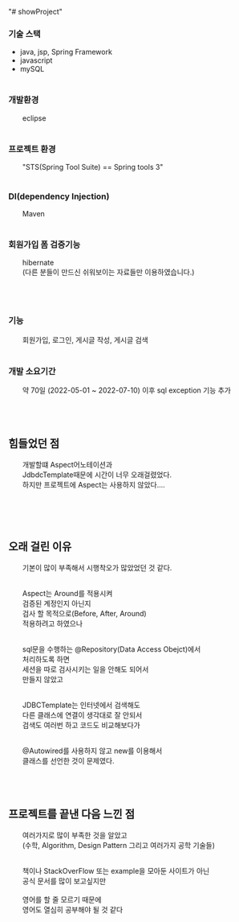 "# showProject" 

### 기술 스택 
- java, jsp, Spring Framework
- javascript
- mySQL
<br><br>

### 개발환경 
&emsp;&emsp;eclipse
<br><br>

### 프로젝트 환경 
&emsp;&emsp;"STS(Spring Tool Suite) == Spring tools 3" 
<br><br>

### DI(dependency Injection)
&emsp;&emsp;Maven 
<br><br>

### 회원가입 폼 검증기능 
&emsp;&emsp;hibernate<br>
&emsp;&emsp;(다른 분들이 만드신 쉬워보이는 자료들만 이용하였습니다.) 
<br><br><br><br>


### 기능 
&emsp;&emsp;회원가입, 로그인, 게시글 작성, 게시글 검색 
<br><br>

### 개발 소요기간 
&emsp;&emsp;약 70일 (2022-05-01 ~ 2022-07-10) 이후 sql exception 기능 추가 
<br><br><br><br>


## 힘들었던 점 

&emsp;&emsp;개발할떄 Aspect어노테이션과 <br>
&emsp;&emsp;JdbdcTemplate때문에 시간이 너무 오래걸렸었다. <br>
&emsp;&emsp;하지만 프로젝트에 Aspect는 사용하지 않았다.... <br>
<br><br><br><br>


## 오래 걸린 이유 
&emsp;&emsp;기본이 많이 부족해서 시행착오가 많았었던 것 같다.<br><br>

&emsp;&emsp;Aspect는 Around를 적용시켜 <br>
&emsp;&emsp;검증된 계정인지 아닌지 <br>
&emsp;&emsp;검사 할 목적으로(Before, After, Around) <br>
&emsp;&emsp;적용하려고 하였으나 <br><br>

&emsp;&emsp;sql문을 수행하는 @Repository(Data Access Obejct)에서<br>
&emsp;&emsp;처리하도록 하면 <br>
&emsp;&emsp;세션을 따로 검사시키는 일을 안해도 되어서 <br>
&emsp;&emsp;만들지 않았고 <br><br>

&emsp;&emsp;JDBCTemplate는 인터넷에서 검색해도 <br>
&emsp;&emsp;다른 클래스에 연결이 생각대로 잘 안되서 <br>
&emsp;&emsp;검색도 여러번 하고 코드도 비교해보다가 <br><br>

&emsp;&emsp;@Autowired를 사용하지 않고 new를 이용해서<br>
&emsp;&emsp;클래스를 선언한 것이 문제였다. <br><br><br><br>


## 프로젝트를 끝낸 다음 느낀 점 
&emsp;&emsp;여러가지로 많이 부족한 것을 알았고 <br>
&emsp;&emsp;(수학, Algorithm, Design Pattern 그리고 여러가지 공학 기술들) <br><br>

&emsp;&emsp;책이나 StackOverFlow 또는 example을 모아둔 사이트가 아닌 <br>
&emsp;&emsp;공식 문서를 많이 보고싶지만 <br><br>
&emsp;&emsp;영어를 할 줄 모르기 때문에 <br>
&emsp;&emsp;영어도 열심히 공부해야 될 것 같다 <br>
